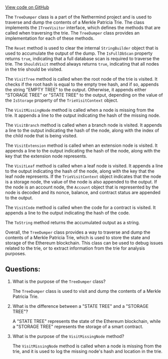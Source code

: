 [View code on GitHub](https://github.com/nethermindeth/nethermind/Nethermind.Trie/TreeDumper.cs)

The `TreeDumper` class is a part of the Nethermind project and is used to traverse and dump the contents of a Merkle Patricia Trie. The class implements the `ITreeVisitor` interface, which defines the methods that are called when traversing the trie. The `TreeDumper` class provides an implementation for each of these methods.

The `Reset` method is used to clear the internal `StringBuilder` object that is used to accumulate the output of the dump. The `IsFullDbScan` property returns `true`, indicating that a full database scan is required to traverse the trie. The `ShouldVisit` method always returns `true`, indicating that all nodes in the trie should be visited.

The `VisitTree` method is called when the root node of the trie is visited. It checks if the root hash is equal to the empty tree hash, and if so, appends the string "EMPTY TREE" to the output. Otherwise, it appends either "STORAGE TREE" or "STATE TREE" to the output, depending on the value of the `IsStorage` property of the `TrieVisitContext` object.

The `VisitMissingNode` method is called when a node is missing from the trie. It appends a line to the output indicating the hash of the missing node.

The `VisitBranch` method is called when a branch node is visited. It appends a line to the output indicating the hash of the node, along with the index of the child node that is being visited.

The `VisitExtension` method is called when an extension node is visited. It appends a line to the output indicating the hash of the node, along with the key that the extension node represents.

The `VisitLeaf` method is called when a leaf node is visited. It appends a line to the output indicating the hash of the node, along with the key that the leaf node represents. If the `TrieVisitContext` object indicates that the node is a storage node, the value of the node is also appended to the output. If the node is an account node, the `Account` object that is represented by the node is decoded and its nonce, balance, and contract status are appended to the output.

The `VisitCode` method is called when the code for a contract is visited. It appends a line to the output indicating the hash of the code.

The `ToString` method returns the accumulated output as a string.

Overall, the `TreeDumper` class provides a way to traverse and dump the contents of a Merkle Patricia Trie, which is used to store the state and storage of the Ethereum blockchain. This class can be used to debug issues related to the trie, or to extract information from the trie for analysis purposes.
## Questions: 
 1. What is the purpose of the `TreeDumper` class?
    
    The `TreeDumper` class is used to visit and dump the contents of a Merkle Patricia Trie.

2. What is the difference between a "STATE TREE" and a "STORAGE TREE"?
    
    A "STATE TREE" represents the state of the Ethereum blockchain, while a "STORAGE TREE" represents the storage of a smart contract.

3. What is the purpose of the `VisitMissingNode` method?
    
    The `VisitMissingNode` method is called when a node is missing from the trie, and it is used to log the missing node's hash and location in the trie.